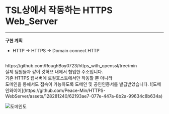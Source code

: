 # TSL상에서 작동하는 HTTPS Web_Server
---
**구현 계획**
 * HTTP -> HTTPS -> Domain connect HTTP
</br>
https://github.com/RoughBoy0723/https_with_openssl/tree/min</br>실제 팀원들과 같이 깃허브 내에서 협업한 주소입니다.</br>
기존 HTTPS 웹서버에 로컬호스트에서만 작동할 뿐 아니라</br>도메인을 통해서도 접속이 가능하도록 도메인 및 공인인증서를 발급받았습니다.
![도메인와이어](https://github.com/Peace-Min/HTTPS-WebServer/assets/128281240/62193ae7-077e-447a-8b2a-99634c8b634a)


![도메인도](https://github.com/Peace-Min/HTTPS-WebServer/assets/128281240/c36d8cf2-aae7-4fdb-80e2-a6c35237634f)
